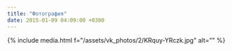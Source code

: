 ```yaml
---
title: "Фотография"
date: 2015-01-09 04:09:00 +0300
---
```



{% include media.html f="/assets/vk_photos/2/KRquy-YRczk.jpg" alt="" %}
